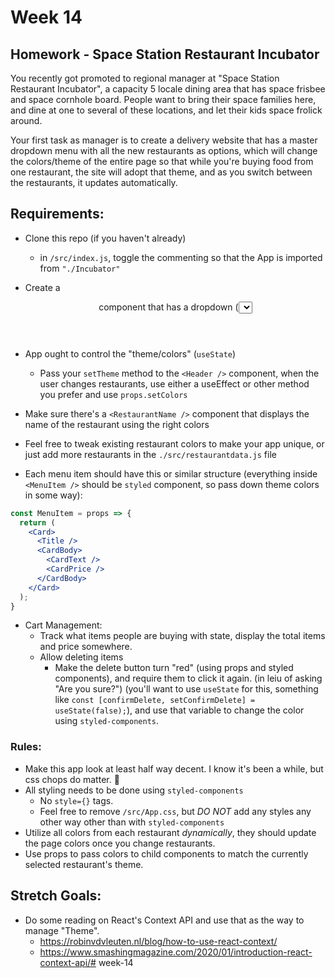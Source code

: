 # Week 14

## Homework - Space Station Restaurant Incubator

You recently got promoted to regional manager at "Space Station Restaurant Incubator", a capacity 5 locale dining area that has space frisbee and space cornhole board. People want to bring their space families here, and dine at one to several of these locations, and let their kids space frolick around.

Your first task as manager is to create a delivery website that has a master dropdown menu with all the new restaurants as options, which will change the colors/theme of the entire page so that while you're buying food from one restaurant, the site will adopt that theme, and as you switch between the restaurants, it updates automatically.

## Requirements:

* Clone this repo (if you haven't already)
  * in `/src/index.js`, toggle the commenting so that the App is imported from `"./Incubator"`


* Create a <Header /> component that has a dropdown (<select />) in it where you can select which restaurant you want to shop at.
* App ought to control the "theme/colors" (`useState`)
  * Pass your `setTheme` method to the `<Header />` component, when the user changes restaurants, use either a useEffect or other method you prefer and use `props.setColors`
* Make sure there's a `<RestaurantName />` component that displays the name of the restaurant using the right colors
* Feel free to tweak existing restaurant colors to make your app unique, or just add more restaurants in the `./src/restaurantdata.js` file
* Each menu item should have this or similar structure (everything inside `<MenuItem />` should be `styled` component, so pass down theme colors in some way):

```jsx
const MenuItem = props => {
  return (
    <Card>
      <Title />
      <CardBody>
        <CardText />
        <CardPrice />
      </CardBody>
    </Card>
  );
}
```

* Cart Management:
  * Track what items people are buying with state, display the total items and price somewhere.
  * Allow deleting items
    * Make the delete button turn "red" (using props and styled components), and require them to click it again. (in leiu of asking "Are you sure?") (you'll want to use `useState` for this, something like `const [confirmDelete, setConfirmDelete] = useState(false);`), and use that variable to change the color using `styled-components`.

### Rules:
* Make this app look at least half way decent. I know it's been a while, but css chops do matter. :grimacing: 
* All styling needs to be done using `styled-components`
  * No `style={}` tags.
  * Feel free to remove `/src/App.css`, but _DO NOT_ add any styles any other way other than with `styled-components`
* Utilize all colors from each restaurant _dynamically_, they should update the page colors once you change restaurants.
* Use props to pass colors to child components to match the currently selected restaurant's theme.

## Stretch Goals:

* Do some reading on React's Context API and use that as the way to manage "Theme".
  * https://robinvdvleuten.nl/blog/how-to-use-react-context/
  * https://www.smashingmagazine.com/2020/01/introduction-react-context-api/# week-14
